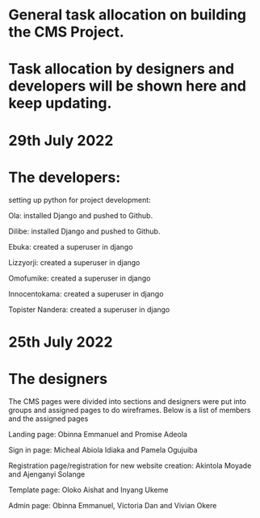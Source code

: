 # General task allocation on building the CMS Project. 
 
# Task allocation by designers and developers will be shown here and keep updating. 

# 29th July 2022
# The developers:
setting up python for project development:

Ola: installed Django and pushed to Github.

Dilibe: installed Django and pushed to Github.

Ebuka: created a superuser in django

Lizzyorji: created a superuser in django

Omofumike: created a superuser in django

Innocentokama: created a superuser in django

Topister Nandera: created a superuser in django



# 25th July 2022
# The designers
The CMS pages were divided into sections and designers were put into groups and assigned pages to do wireframes. Below is a list of members and the assigned pages

Landing page: Obinna Emmanuel and Promise Adeola

Sign in page: Micheal Abiola Idiaka and Pamela Ogujuiba

Registration page/registration for new website creation: Akintola Moyade and Ajenganyi Solange

Template page: Oloko Aishat and Inyang Ukeme

Admin page: Obinna Emmanuel, Victoria Dan and Vivian Okere
